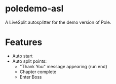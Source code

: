 # poledemo-asl
A LiveSplit autosplitter for the demo version of Pole.

# Features
- Auto start
- Auto split points:
  - "Thank You" message appearing (run end)
  - Chapter complete
  - Enter Boss
   
